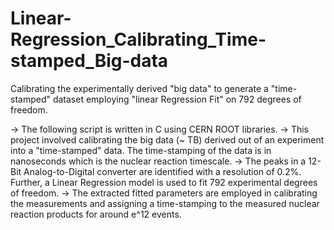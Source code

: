 # Linear-Regression_Calibrating_Time-stamped_Big-data
Calibrating the experimentally derived "big data"  to generate a "time-stamped" dataset employing "linear Regression Fit" on 792 degrees of freedom.

-> The following script is written in C using CERN ROOT libraries.
-> This project involved calibrating the big data (~ TB) derived out of an experiment into a "time-stamped" data. The time-stamping of the data is in nanoseconds which is the nuclear reaction timescale.
-> The peaks in a 12-Bit Analog-to-Digital converter are identified with a resolution of 0.2%. Further, a Linear Regression model is used to fit 792 experimental degrees of freedom.
-> The extracted fitted parameters are employed in calibrating the measurements and assigning a time-stamping to the measured nuclear reaction products
for around e^12 events.
